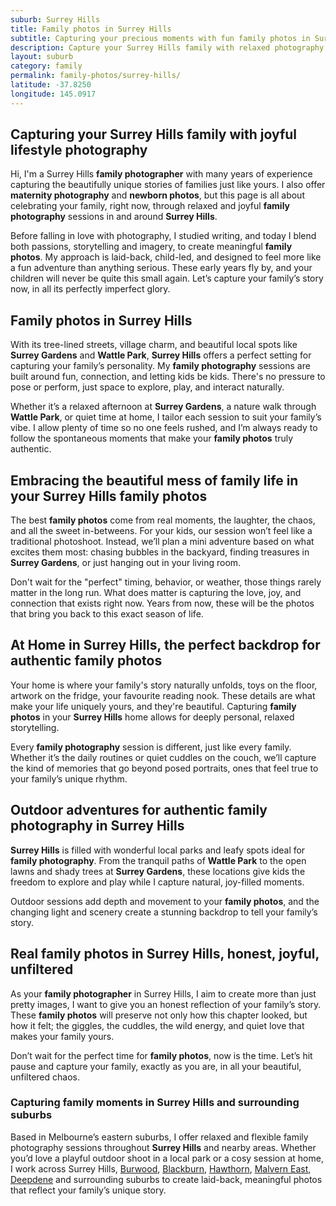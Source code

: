 ```yaml
---
suburb: Surrey Hills
title: Family photos in Surrey Hills
subtitle: Capturing your precious moments with fun family photos in Surrey Hills
description: Capture your Surrey Hills family with relaxed photography. Family sessions are laid back and are available in your home or at scenic Melbourne locations. 
layout: suburb
category: family
permalink: family-photos/surrey-hills/
latitude: -37.8250
longitude: 145.0917
---
```


## Capturing your Surrey Hills family with joyful lifestyle photography

Hi, I'm a Surrey Hills **family photographer** with many years of experience capturing the beautifully unique stories of families just like yours. I also offer **maternity photography** and **newborn photos**, but this page is all about celebrating your family, right now, through relaxed and joyful **family photography** sessions in and around **Surrey Hills**.

Before falling in love with photography, I studied writing, and today I blend both passions, storytelling and imagery, to create meaningful **family photos**. My approach is laid-back, child-led, and designed to feel more like a fun adventure than anything serious. These early years fly by, and your children will never be quite this small again. Let’s capture your family’s story now, in all its perfectly imperfect glory.

## Family photos in Surrey Hills

With its tree-lined streets, village charm, and beautiful local spots like **Surrey Gardens** and **Wattle Park**, **Surrey Hills** offers a perfect setting for capturing your family’s personality. My **family photography** sessions are built around fun, connection, and letting kids be kids. There's no pressure to pose or perform, just space to explore, play, and interact naturally.

Whether it’s a relaxed afternoon at **Surrey Gardens**, a nature walk through **Wattle Park**, or quiet time at home, I tailor each session to suit your family’s vibe. I allow plenty of time so no one feels rushed, and I’m always ready to follow the spontaneous moments that make your **family photos** truly authentic.

## Embracing the beautiful mess of family life in your Surrey Hills family photos

The best **family photos** come from real moments, the laughter, the chaos, and all the sweet in-betweens. For your kids, our session won’t feel like a traditional photoshoot. Instead, we’ll plan a mini adventure based on what excites them most: chasing bubbles in the backyard, finding treasures in **Surrey Gardens**, or just hanging out in your living room.

Don't wait for the "perfect" timing, behavior, or weather, those things rarely matter in the long run. What does matter is capturing the love, joy, and connection that exists right now. Years from now, these will be the photos that bring you back to this exact season of life.

## At Home in Surrey Hills, the perfect backdrop for authentic family photos

Your home is where your family's story naturally unfolds, toys on the floor, artwork on the fridge, your favourite reading nook. These details are what make your life uniquely yours, and they're beautiful. Capturing **family photos** in your **Surrey Hills** home allows for deeply personal, relaxed storytelling.

Every **family photography** session is different, just like every family. Whether it’s the daily routines or quiet cuddles on the couch, we’ll capture the kind of memories that go beyond posed portraits, ones that feel true to your family’s unique rhythm.

## Outdoor adventures for authentic family photography in Surrey Hills

**Surrey Hills** is filled with wonderful local parks and leafy spots ideal for **family photography**. From the tranquil paths of **Wattle Park** to the open lawns and shady trees at **Surrey Gardens**, these locations give kids the freedom to explore and play while I capture natural, joy-filled moments.

Outdoor sessions add depth and movement to your **family photos**, and the changing light and scenery create a stunning backdrop to tell your family’s story.

## Real family photos in Surrey Hills, honest, joyful, unfiltered

As your **family photographer** in Surrey Hills, I aim to create more than just pretty images, I want to give you an honest reflection of your family’s story. These **family photos** will preserve not only how this chapter looked, but how it felt; the giggles, the cuddles, the wild energy, and quiet love that makes your family yours.

Don’t wait for the perfect time for **family photos**, now is the time. Let’s hit pause and capture your family, exactly as you are, in all your beautiful, unfiltered chaos.

### Capturing family moments in Surrey Hills and surrounding suburbs

Based in Melbourne’s eastern suburbs, I offer relaxed and flexible family photography sessions throughout **Surrey Hills** and nearby areas. Whether you’d love a playful outdoor shoot in a local park or a cosy session at home, I work across Surrey Hills, [Burwood](/family-photos/burwood/), [Blackburn](/family-photos/blackburn/), [Hawthorn](/family-photos/hawthorn/), [Malvern East](/family-photos/malvern-east/), [Deepdene](/family-photos/deepdene/) and surrounding suburbs to create laid-back, meaningful photos that reflect your family’s unique story.